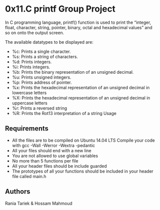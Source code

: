 # 0x11.C printf Group Project

In C programming language, printf() function is used to print the “integer, float, character, string, pointer, binary, octal and hexadecimal values” and so on onto the output screen.

The available datatypes to be displayed are:

- %c: Prints a single character.
- %s: Prints a string of characters.
- %d: Prints integers.
- %i: Prints integers.
- %b: Prints the binary representation of an unsigned decimal.
- %u: Prints unsigned integers.
- %p: Prints address of pointer.
- %x: Prints the hexadecimal representation of an unsigned decimal in lowercase letters
- %X: Prints the hexadecimal representation of an unsigned decimal in uppercase letters
- %r: Prints a reversed string
- %R: Prints the Rot13 interpretation of a string Usage


## Requirements
- All the files are to be compiled on Ubuntu 14.04 LTS Compile your code with gcc -Wall -Werror -Wextra -pedantic
- All your files should end with a new line
- You are not allowed to use global variables
- No more than 5 functions per file
- All your header files should be include guarded
- The prototypes of all your functions should be included in your header file called main.h

## Authors
Rania Tariek & Hossam Mahmoud
